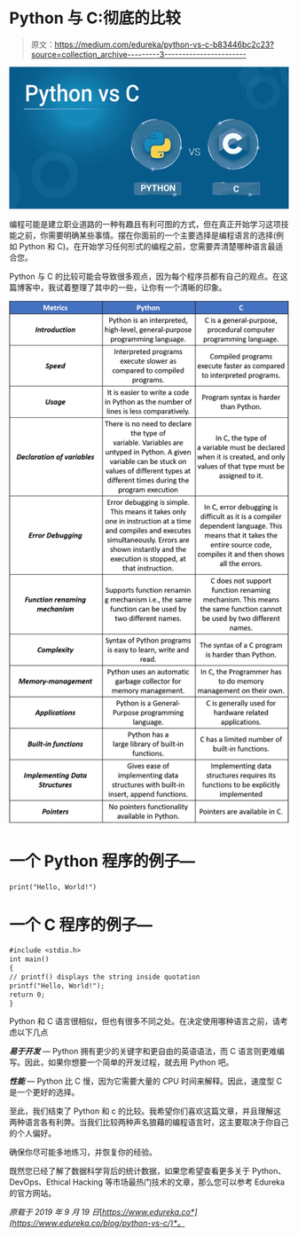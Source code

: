 # Python 与 C:彻底的比较

> 原文：<https://medium.com/edureka/python-vs-c-b83446bc2c23?source=collection_archive---------3----------------------->

![](img/ca702df77e634c1965d7eb907734842d.png)

编程可能是建立职业道路的一种有趣且有利可图的方式，但在真正开始学习这项技能之前，你需要明确某些事情。摆在你面前的一个主要选择是编程语言的选择(例如 Python 和 C)。在开始学习任何形式的编程之前，您需要弄清楚哪种语言最适合您。

Python 与 C 的比较可能会导致很多观点，因为每个程序员都有自己的观点。在这篇博客中，我试着整理了其中的一些，让你有一个清晰的印象。

![](img/f0f4d9202e0555ccde7876c5e4a7ffa2.png)

# **一个 Python 程序的例子**—

`print("Hello, World!")`

# **一个 C 程序的例子—**

```
#include <stdio.h>
int main()
{
// printf() displays the string inside quotation
printf("Hello, World!");
return 0;
}
```

Python 和 C 语言很相似，但也有很多不同之处。在决定使用哪种语言之前，请考虑以下几点

***易于开发*** — Python 拥有更少的关键字和更自由的英语语法，而 C 语言则更难编写。因此，如果你想要一个简单的开发过程，就去用 Python 吧。

***性能*** — Python 比 C 慢，因为它需要大量的 CPU 时间来解释。因此，速度型 C 是一个更好的选择。

至此，我们结束了 Python 和 c 的比较。我希望你们喜欢这篇文章，并且理解这两种语言各有利弊。当我们比较两种声名狼藉的编程语言时，这主要取决于你自己的个人偏好。

确保你尽可能多地练习，并恢复你的经验。

既然您已经了解了数据科学背后的统计数据，如果您希望查看更多关于 Python、DevOps、Ethical Hacking 等市场最热门技术的文章，那么您可以参考 Edureka 的官方网站。

*原载于 2019 年 9 月 19 日*[*https://www.edureka.co*](https://www.edureka.co/blog/python-vs-c/)*。*